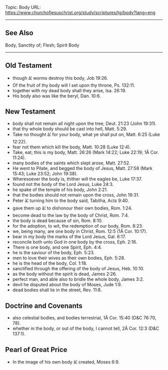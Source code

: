 Topic: Body
URL: https://www.churchofjesuschrist.org/study/scriptures/tg/body?lang=eng

---

## See Also

Body, Sanctity of; Flesh; Spirit Body

---

## Old Testament

- though â¦ worms destroy this body, Job 19:26.
- Of the fruit of thy body will I set upon thy throne, Ps. 132:11.
- together with my dead body shall they arise, Isa. 26:19.
- His body also was like the beryl, Dan. 10:6.

## New Testament

- body shall not remain all night upon the tree, Deut. 21:23 (John 19:31).
- that thy whole body should be cast into hell, Matt. 5:29.
- Take no thought â¦ for your body, what ye shall put on, Matt. 6:25 (Luke 12:22).
- fear not them which kill the body, Matt. 10:28 (Luke 12:4).
- Take, eat; this is my body, Matt. 26:26 (Mark 14:22; Luke 22:19; 1Â Cor. 11:24).
- many bodies of the saints which slept arose, Matt. 27:52.
- He went to Pilate, and begged the body of Jesus, Matt. 27:58 (Mark 15:43; Luke 23:52; John 19:38).
- Wheresoever the body is, thither will the eagles be, Luke 17:37.
- found not the body of the Lord Jesus, Luke 24:3.
- he spake of the temple of his body, John 2:21.
- that the bodies should not remain upon the cross, John 19:31.
- Peter â¦ turning him to the body said, Tabitha, Acts 9:40.
- gave them up â¦ to dishonour their own bodies, Rom. 1:24.
- become dead to the law by the body of Christ, Rom. 7:4.
- the body is dead because of sin, Rom. 8:10.
- for the adoption, to wit, the redemption of our body, Rom. 8:23.
- we, being many, are one body in Christ, Rom. 12:5 (1Â Cor. 10:17).
- bear in my body the marks of the Lord Jesus, Gal. 6:17.
- reconcile both unto God in one body by the cross, Eph. 2:16.
- There is one body, and one Spirit, Eph. 4:4.
- he is the saviour of the body, Eph. 5:23.
- men to love their wives as their own bodies, Eph. 5:28.
- he is the head of the body, Col. 1:18.
- sanctified through the offering of the body of Jesus, Heb. 10:10.
- as the body without the spirit is dead, James 2:26.
- perfect man, and able also to bridle the whole body, James 3:2.
- devil he disputed about the body of Moses, Jude 1:9.
- dead bodies shall lie in the street, Rev. 11:8.

## Doctrine and Covenants

- also celestial bodies, and bodies terrestrial, 1Â Cor. 15:40 (D&C 76:70, 78).
- whether in the body, or out of the body, I cannot tell, 2Â Cor. 12:3 (D&C 137:1).

## Pearl of Great Price

- In the image of his own body â¦ created, Moses 6:9.

